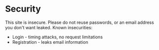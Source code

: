 # Security

This site is insecure. Please do not reuse passwords, or an email address you don't want leaked. Known insecurities:

* Login - timing attacks, no request limitations
* Registration - leaks email information